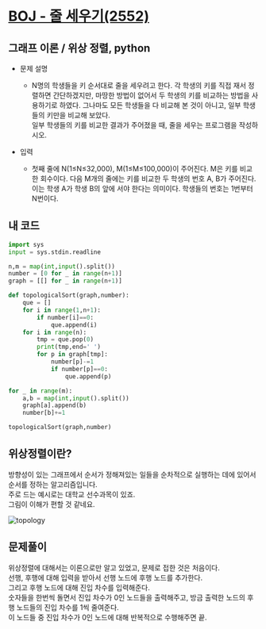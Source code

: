[BOJ - 줄 세우기(2552)](https://www.acmicpc.net/problem/2252)
===

그래프 이론 / 위상 정렬, python
---

* 문제 설명
  - N명의 학생들을 키 순서대로 줄을 세우려고 한다. 각 학생의 키를 직접 재서 정렬하면 간단하겠지만, 마땅한 방법이 없어서 두 학생의 키를 비교하는 방법을 사용하기로 하였다. 그나마도 모든 학생들을 다 비교해 본 것이 아니고, 일부 학생들의 키만을 비교해 보았다.  
  일부 학생들의 키를 비교한 결과가 주어졌을 때, 줄을 세우는 프로그램을 작성하시오.
   

* 입력  
  - 첫째 줄에 N(1≤N≤32,000), M(1≤M≤100,000)이 주어진다. M은 키를 비교한 회수이다. 다음 M개의 줄에는 키를 비교한 두 학생의 번호 A, B가 주어진다. 이는 학생 A가 학생 B의 앞에 서야 한다는 의미이다.
학생들의 번호는 1번부터 N번이다.  
  
  
## 내 코드  

```python
import sys
input = sys.stdin.readline

n,m = map(int,input().split())
number = [0 for _ in range(n+1)]
graph = [[] for _ in range(n+1)]

def topologicalSort(graph,number):
    que = []
    for i in range(1,n+1):
        if number[i]==0:
            que.append(i)
    for i in range(n):
        tmp = que.pop(0)
        print(tmp,end=' ')
        for p in graph[tmp]:
            number[p]-=1
            if number[p]==0:
                que.append(p)

for _ in range(m):
    a,b = map(int,input().split())
    graph[a].append(b)
    number[b]+=1

topologicalSort(graph,number)
 ```  

## 위상정렬이란?  

방향성이 있는 그래프에서 순서가 정해져있는 일들을 순차적으로 실행하는 데에 있어서 순서를 정하는 알고리즘입니다.  
주로 드는 예시로는 대학교 선수과목이 있죠.  
그림이 이해가 편할 것 같네요.  

![topology](https://t1.daumcdn.net/cfile/tistory/2516C04E58DE331006)  
  
  
## 문제풀이  
 
위상정렬에 대해서는 이론으로만 알고 있었고, 문제로 접한 것은 처음이다.  
선행, 후행에 대해 입력을 받아서 선행 노드에 후행 노드를 추가한다.  
그리고 후행 노드에 대해 진입 차수를 입력해준다.  
숫자들을 한번씩 돌면서 진입 차수가 0인 노드들을 출력해주고, 방금 출력한 노드의 후행 노드들의 진입 차수를 1씩 줄여준다.  
이 노드들 중 진입 차수가 0인 노드에 대해 반복적으로 수행해주면 끝.  


